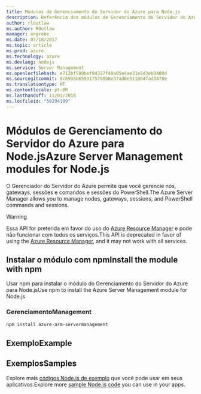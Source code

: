 ```yaml
---
title: Módulos de Gerenciamento do Servidor do Azure para Node.js
description: Referência dos módulos de Gerenciamento do Servidor do Azure para Node.js
author: rloutlaw
ms.author: ROutlaw
manager: angrobe
ms.date: 07/18/2017
ms.topic: article
ms.prod: azure
ms.technology: azure
ms.devlang: nodejs
ms.service: Server Management
ms.openlocfilehash: e712bf500bef94327f49a05e4ae31e5d3eb0400d
ms.sourcegitcommit: 8c6935b6591175798b8e37ad0e511864fad3478e
ms.translationtype: HT
ms.contentlocale: pt-BR
ms.lasthandoff: 11/01/2018
ms.locfileid: "50294199"
---
```

# <a name="azure-server-management-modules-for-nodejs"></a><span data-ttu-id="fd2ac-103">Módulos de Gerenciamento do Servidor do Azure para Node.js</span><span class="sxs-lookup"><span data-stu-id="fd2ac-103">Azure Server Management modules for Node.js</span></span>

<span data-ttu-id="fd2ac-104">O Gerenciador do Servidor do Azure permite que você gerencie nós, gateways, sessões e comandos e sessões do PowerShell.</span><span class="sxs-lookup"><span data-stu-id="fd2ac-104">The Azure Server Manager allows you to manage nodes, gateways, sessions, and PowerShell commands and sessions.</span></span>

> [!WARNING]
> <span data-ttu-id="fd2ac-105">Essa API for preterida em favor do uso do [Azure Resource Manager](/javascript/api/overview/azure/resources) e pode não funcionar com todos os serviços.</span><span class="sxs-lookup"><span data-stu-id="fd2ac-105">This API is deprecated in favor of using the [Azure Resource Manager](/javascript/api/overview/azure/resources), and it may not work with all services.</span></span>

## <a name="install-the-module-with-npm"></a><span data-ttu-id="fd2ac-106">Instalar o módulo com npm</span><span class="sxs-lookup"><span data-stu-id="fd2ac-106">Install the module with npm</span></span>

<span data-ttu-id="fd2ac-107">Usar npm para instalar o módulo do Gerenciamento do Servidor do Azure para Node.js</span><span class="sxs-lookup"><span data-stu-id="fd2ac-107">Use npm to install the Azure Server Management module for Node.js</span></span>

### <a name="management"></a><span data-ttu-id="fd2ac-108">Gerenciamento</span><span class="sxs-lookup"><span data-stu-id="fd2ac-108">Management</span></span>

```bash
npm install azure-arm-servermanagement
```

## <a name="example"></a><span data-ttu-id="fd2ac-109">Exemplo</span><span class="sxs-lookup"><span data-stu-id="fd2ac-109">Example</span></span>

## <a name="samples"></a><span data-ttu-id="fd2ac-110">Exemplos</span><span class="sxs-lookup"><span data-stu-id="fd2ac-110">Samples</span></span>

<span data-ttu-id="fd2ac-111">Explore mais [códigos Node.js de exemplo](https://azure.microsoft.com/resources/samples/?platform=nodejs) que você pode usar em seus aplicativos.</span><span class="sxs-lookup"><span data-stu-id="fd2ac-111">Explore more [sample Node.js code](https://azure.microsoft.com/resources/samples/?platform=nodejs) you can use in your apps.</span></span>